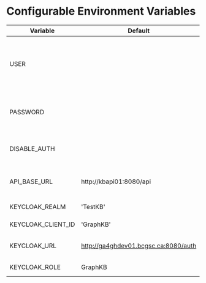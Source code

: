 # Configurable Environment Variables

| Variable | Default | Description |
| -------- | ------- | ----------- |
| USER | | Username used when running authentication tests (integration and api unit) |
| PASSWORD | | Password used when running authentication tests |
| DISABLE_AUTH | | Disable keycloak authentication for testing |
| API_BASE_URL | http://kbapi01:8080/api | API base URL that all query endpoints are appended to.|
| KEYCLOAK_REALM | 'TestKB'| Keycloak realm ID |
| KEYCLOAK_CLIENT_ID | 'GraphKB' | Keycloak client ID |
| KEYCLOAK_URL | http://ga4ghdev01.bcgsc.ca:8080/auth | Keycloak deployment URL |
| KEYCLOAK_ROLE | GraphKB | Keycloak app role(s) |

